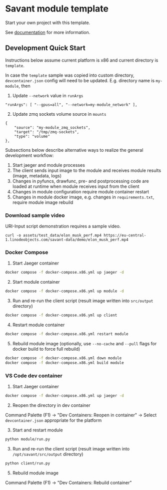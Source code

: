# Savant module template

Start your own project with this template.

See [documentation](https://insight-platform.github.io/Savant/) for more information.

## Development Quick Start

Instructions below assume current platform is x86 and current directory is `template`.

In case the `template` sample was copied into custom directory, `devcontainer.json` config will need to be updated. E.g. directory name is `my-module`, then

1. Update `--network` value in `runArgs`

```
"runArgs": [ "--gpus=all", "--network=my-module_network" ],
```

2. Update zmq sockets volume source in `mounts`

```
{
    "source": "my-module_zmq_sockets",
    "target": "/tmp/zmq-sockets",
    "type": "volume"
},
```

Subsections below describe alternative ways to realize the general development workflow:

1. Start jaeger and module processes
2. The client sends input image to the module and receives module results (image, metadata, logs)
3. Changes in pyfuncs, drawfunc, pre- and postprocessing code are loaded at runtime when module receives input from the client
4. Changes in module configuration require module container restart
5. Changes in module docker image, e.g. changes in `requirements.txt`, require module image rebuild

### Download sample video

URI-Input script demonstration requires a sample video.

```
curl -o assets/test_data/elon_musk_perf.mp4 https://eu-central-1.linodeobjects.com/savant-data/demo/elon_musk_perf.mp4
```

### Docker Compose

1. Start Jaeger container

```bash
docker compose -f docker-compose.x86.yml up jaeger -d
```

2. Start module container

```bash
docker compose -f docker-compose.x86.yml up module -d
```

3. Run and re-run the client script (result image written into `src/output` directory)

```bash
docker compose -f docker-compose.x86.yml up client
```

4. Restart module container

```bash
docker compose -f docker-compose.x86.yml restart module
```

5. Rebuild module image (optionally, use `--no-cache` and `--pull` flags for docker build to force full rebuild)

```bash
docker compose -f docker-compose.x86.yml down module
docker compose -f docker-compose.x86.yml build module
```

### VS Code dev container

1. Start Jaeger container

```bash
docker compose -f docker-compose.x86.yml up jaeger -d
```

2. Reopen the directory in dev container

Command Palette (F1) -> "Dev Containers: Reopen in container" -> Select `devcontainer.json` appropriate for the platform

3. Start and restart module

```bash
python module/run.py
```

3. Run and re-run the client script (result image written into `/opt/savant/src/output` directory)

```bash
python client/run.py
```

5. Rebuild module image

Command Palette (F1) -> "Dev Containers: Rebuild container"
